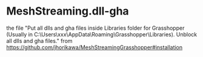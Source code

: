 # MeshStreaming.dll-gha
the file "Put all dlls and gha files inside Libraries folder for Grasshopper (Usually in C:\Users\xxx\AppData\Roaming\Grasshopper\Libraries). Unblock all dlls and gha files."
from https://github.com/jhorikawa/MeshStreamingGrasshopper#installation

